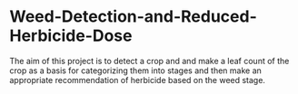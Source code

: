 # Weed-Detection-and-Reduced-Herbicide-Dose
The aim of this project is to detect a crop and and make a leaf count of the crop as a basis for categorizing them into stages and then make an appropriate recommendation of herbicide based on the weed stage.
